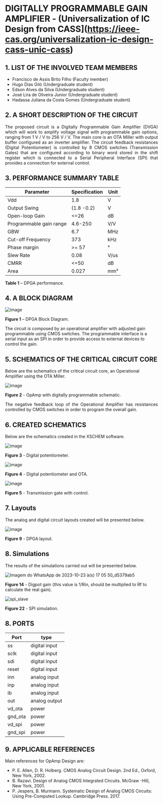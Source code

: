 
# DIGITALLY PROGRAMMABLE GAIN AMPLIFIER - (Universalization of IC Design from CASS](https://ieee-cas.org/universalization-ic-design-cass-unic-cass)

## 1. LIST OF THE INVOLVED TEAM MEMBERS

- Francisco de Assis Brito Filho (Faculty member)
- Hugo Dias Giló (Undergraduate student)
- Edson Alves da Silva (Undergraduate student)
- José Lira de Oliveira Junior (Undergraduate student)
- Hadassa Juliana da Costa Gomes (Undergraduate student)

## 2. A SHORT DESCRIPTION OF THE CIRCUIT

<p align="justify">The proposed circuit is a Digitally Programmable Gain Amplifier (DVGA) which will work to amplify voltage signal with programmable gain options, ranging from 1 V / V to 256 V / V. The main core is an OTA Miller with output buffer configured as an inverter amplifier. The circuit feedback resistances (Digital Potentiometer) is controlled by 8 CMOS switches (Transmission Gates) that are configured according to binary word stored in the shift register which is connected to a Serial Peripheral Interface (SPI) that provides a connection for external control.</p>

## 3. PERFORMANCE SUMMARY TABLE


| Parameter               |  Specification      | Unit                |
| ----------------------- | ------------------- | ------------------- |
| Vdd                     | 1.8                 | V                   |
| Output Swing            | (1.8 -0.2)         | V                   |
| Open-loop Gain          | <=26                | dB                  |
| Programmable gain range | 4.6-250             | V/V                 |
| GBW                     | 6.7                 | MHz                 |
| Cut-off Frequency       | 373                 | kHz                 |
| Phase margin            | >= 57               | °                   |
| Slew Rate               | 0.08                 | V/us                |
| CMRR                    | <=50                | dB                  |
| Area                    | 0.027               | mm²                 |

**Table 1** – DPGA performance.

## 4. A BLOCK DIAGRAM

![image](https://github.com/hugodiasg/dpga_unic-cass/assets/80465879/428c018a-ced2-4f6d-b0bb-f24dcfe03fc2)


**Figure 1** – DPGA Block Diagram.

<p>The circuit is composed by an operational amplifier with adjusted gain programmable using CMOS switches. The programmable interface is a serial input as an SPI in order to provide access to external devices to control the gain.</p>

## 5. SCHEMATICS OF THE CRITICAL CIRCUIT CORE

Below are the schematics of the critical circuit core, an Operational Amplifier using the OTA Miller.

![image](https://github.com/hugodiasg/dpga_unic-cass/assets/80465879/84d24615-5e92-48f5-9c7e-5db68ef6435b)

**Figure 2** - OpAmp with digitally programmable schematic.

<p align="justify">The negative feedback loop of the Operational Amplifier has resistances controlled by CMOS switches in order to program the overall gain.</p>

## 6. CREATED SCHEMATICS
Below are the schematics created in the XSCHEM software.

![image](https://github.com/hugodiasg/dpga_unic-cass/assets/80465879/c2cbca85-40ad-4e4c-ad81-c7d93fd51da9)

**Figure 3** - Digital potentiometer.

![image](https://github.com/hugodiasg/dpga_unic-cass/assets/80465879/85b807c8-8e2f-487a-8648-7eb4ed044bd4)

**Figure 4** - Digital potentiometer and OTA.

![image](https://github.com/hugodiasg/dpga_unic-cass/assets/80465879/ce1c2fd8-f4e3-4736-a5da-e4f93d0ddd64)

**Figure 5** - Transmission gate with control.

## 7. Layouts

The analog and digital circuit layouts created will be presented below. 

![image](https://github.com/hugodiasg/dpga_unic-cass/assets/80465879/e5b330c4-e9aa-421b-97f9-eb47dd0e947f)

**Figure 9** - DPGA layout.

## 8. Simulations
The results of the simulations carried out will be presented below.

![Imagem do WhatsApp de 2023-10-23 à(s) 17 05 50_d5379ab5](https://github.com/hugodiasg/dpga_unic-cass/assets/80465879/37a12f4f-842c-4fea-bed5-064466c3fa26)

**Figure 14** - Digpot gain (this value is 1/Rin, should be multiplied to Rf to calculate the real gain).

![spi_slave](https://github.com/hugodiasg/dpga_unic-cass/assets/80465879/12085e0b-aa16-488a-8343-54deb00809e1)

**Figure 22** - SPI simulation.

## 8. PORTS

| Port                    | type                |
| ----------------------- | ------------------- |
| ss                      | digital input       |
| sclk                    | digital input       |
| sdi                     | digital input       |
| reset                   | digital input       |
| inn                     | analog input        |
| inp                     | analog input        |
| ib                      | analog input        |
| out                     | analog output       |
| vd_ota                  | power               |
| gnd_ota                 | power               |
| vd_spi                  | power               |
| gnd_spi                 | power               |

## 9. APPLICABLE REFERENCES

Main references for OpAmp Design are:

- P. E. Allen, D. R. Holberg. CMOS Analog Circuit Design. 2nd Ed., Oxford, New York, 2002.
- B. Razavi. Design of Analog CMOS Integrated Circuits. McGraw -Hill, New York, 2001.
- P. Jespers, B. Murmann. Systematic Design of Analog CMOS Circuits: Using Pre-Computed Lookup. Cambridge Press. 2017.
